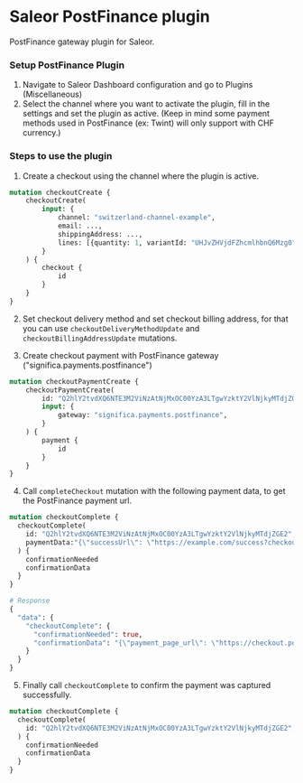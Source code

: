 # Saleor PostFinance plugin

PostFinance gateway plugin for Saleor.

### Setup PostFinance Plugin

1. Navigate to Saleor Dashboard configuration and go to Plugins (Miscellaneous)
2. Select the channel where you want to activate the plugin, fill in the  settings and set the plugin as active. (Keep in mind some payment methods used in PostFinance (ex: Twint) will only support with CHF currency.)

### Steps to use the plugin

1. Create a checkout using the channel where the plugin is active.
```graphql
mutation checkoutCreate {
    checkoutCreate(
        input: {
            channel: "switzerland-channel-example",
            email: ...,
            shippingAddress: ...,
            lines: [{quantity: 1, variantId: "UHJvZHVjdFZhcmlhbnQ6Mzg0"}]
        }
    ) {
        checkout {
            id
        }
    }
}
```

2. Set checkout delivery method and set checkout billing address, for that you can use `checkoutDeliveryMethodUpdate` and `checkoutBillingAddressUpdate` mutations.

3. Create checkout payment with PostFinance gateway ("significa.payments.postfinance")

```graphql
mutation checkoutPaymentCreate {
    checkoutPaymentCreate(
        id: "Q2hlY2tvdXQ6NTE3M2ViNzAtNjMxOC00YzA3LTgwYzktY2VlNjkyMTdjZGE2",
        input: {
            gateway: "significa.payments.postfinance",
        }
    ) {
        payment {
            id
        }
    } 
}
```

4. Call `completeCheckout` mutation with the following payment data, to get the PostFinance payment url.

```graphql
mutation checkoutComplete {
  checkoutComplete(
    id: "Q2hlY2tvdXQ6NTE3M2ViNzAtNjMxOC00YzA3LTgwYzktY2VlNjkyMTdjZGE2",
    paymentData:"{\"successUrl\": \"https://example.com/success?checkout_id=Q2hlY2tvdXQ6NTE3M2ViNzAtNjMxOC00YzA3LTgwYzktY2VlNjkyMTdjZGE2\", \"failUrl\": \"https://example.com/fail?checkout_id=Q2hlY2tvdXQ6NTE3M2ViNzAtNjMxOC00YzA3LTgwYzktY2VlNjkyMTdjZGE2\"}"
  ) {
    confirmationNeeded
    confirmationData
  }
}

# Response
{
  "data": {
    "checkoutComplete": {
      "confirmationNeeded": true,
      "confirmationData": "{\"payment_page_url\": \"https://checkout.postfinance.ch/s/00000/payment/transaction/pay/10000000?securityToken=example-00000\"}",
    }
  }
}
```

5. Finally call `checkoutComplete` to confirm the payment was captured successfully.
```graphql
mutation checkoutComplete {
  checkoutComplete(
    id: "Q2hlY2tvdXQ6NTE3M2ViNzAtNjMxOC00YzA3LTgwYzktY2VlNjkyMTdjZGE2",
  ) {
    confirmationNeeded
    confirmationData
  }
}
```
